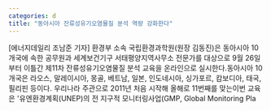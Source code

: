 ```yaml
---
categories: d
title: "동아시아 잔류성유기오염물질 분석 역량 강화한다"
---
```

[에너지데일리 조남준 기자] 환경부 소속 국립환경과학원(원장 김동진)은 동아시아 10개국에 속한 공무원과 세계보건기구 서태평양지역사무소 전문가를 대상으로 9월 26일부터 이틀간 제11차 잔류성유기오염물질 분석 교육을 온라인으로 실시한다.동아시아 10개국은 라오스, 말레이시아, 몽골, 베트남, 일본, 인도네시아, 싱가포르, 캄보디아, 태국, 필리핀 등이다. 우리나라 주관으로 2011년 처음 시작해 올해로 11번째를 맞는이번 교육은 &#39;유엔환경계획(UNEP)의 전 지구적 모니터링사업(GMP, Global Monitoring Pla